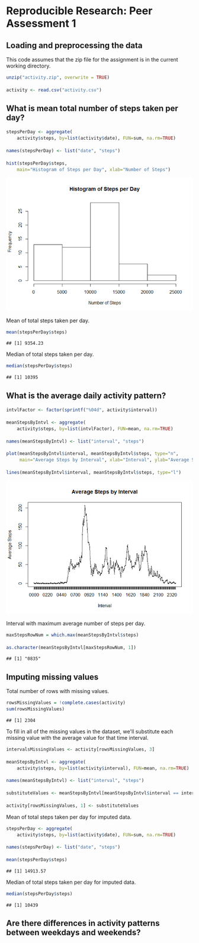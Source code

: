 # Reproducible Research: Peer Assessment 1

## Loading and preprocessing the data

This code assumes that the zip file for the assignment is in the current
working directory.


```r
unzip("activity.zip", overwrite = TRUE)

activity <- read.csv("activity.csv")
```

## What is mean total number of steps taken per day?


```r
stepsPerDay <- aggregate(
    activity$steps, by=list(activity$date), FUN=sum, na.rm=TRUE)

names(stepsPerDay) <- list("date", "steps")

hist(stepsPerDay$steps,
    main="Histogram of Steps per Day", xlab="Number of Steps")
```

![](./PA1_template_files/figure-html/unnamed-chunk-2-1.png) 

Mean of total steps taken per day.


```r
mean(stepsPerDay$steps)
```

```
## [1] 9354.23
```

Median of total steps taken per day.


```r
median(stepsPerDay$steps)
```

```
## [1] 10395
```

## What is the average daily activity pattern?


```r
intvlFactor <- factor(sprintf("%04d", activity$interval))

meanStepsByIntvl <- aggregate(
    activity$steps, by=list(intvlFactor), FUN=mean, na.rm=TRUE)

names(meanStepsByIntvl) <- list("interval", "steps")

plot(meanStepsByIntvl$interval, meanStepsByIntvl$steps, type="n",
     main="Average Steps by Interval", xlab="Interval", ylab="Average Steps")

lines(meanStepsByIntvl$interval, meanStepsByIntvl$steps, type="l")
```

![](./PA1_template_files/figure-html/unnamed-chunk-5-1.png) 

Interval with maximum average number of steps per day.


```r
maxStepsRowNum = which.max(meanStepsByIntvl$steps)

as.character(meanStepsByIntvl[maxStepsRowNum, 1])
```

```
## [1] "0835"
```

## Imputing missing values

Total number of rows with missing values.


```r
rowsMissingValues = !complete.cases(activity)
sum(rowsMissingValues)
```

```
## [1] 2304
```

To fill in all of the missing values in the dataset, we'll substitute each
missing value with the average value for that time interval.


```r
intervalsMissingValues <- activity[rowsMissingValues, 3]

meanStepsByIntvl <- aggregate(
    activity$steps, by=list(activity$interval), FUN=mean, na.rm=TRUE)

names(meanStepsByIntvl) <- list("interval", "steps")

substituteValues <- meanStepsByIntvl[meanStepsByIntvl$interval == intervalsMissingValues, 1]

activity[rowsMissingValues, 1] <- substituteValues
```

Mean of total steps taken per day for imputed data.


```r
stepsPerDay <- aggregate(
    activity$steps, by=list(activity$date), FUN=sum, na.rm=TRUE)

names(stepsPerDay) <- list("date", "steps")

mean(stepsPerDay$steps)
```

```
## [1] 14913.57
```

Median of total steps taken per day for imputed data.


```r
median(stepsPerDay$steps)
```

```
## [1] 10439
```

## Are there differences in activity patterns between weekdays and weekends?

